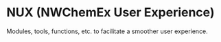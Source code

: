 # NUX (NWChemEx User Experience)
Modules, tools, functions, etc. to facilitate a smoother user experience.
